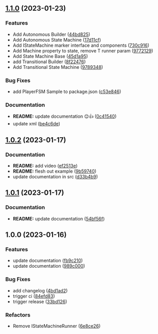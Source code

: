## [1.1.0](https://github.com/Macawls/OceanFSM/compare/v1.0.2...v1.1.0) (2023-01-23)


### Features

* Add Autonomous Builder ([44bd825](https://github.com/Macawls/OceanFSM/commit/44bd825c5c7f627f3799d6a53598b21ed27450d2))
* Add Autonomous State Machine ([17d11cf](https://github.com/Macawls/OceanFSM/commit/17d11cf148384ee5cb24cd69be0987a30dc586a4))
* Add IStateMachine marker interface and components ([730c916](https://github.com/Macawls/OceanFSM/commit/730c916195a6e7aa577b43d875f8a6de1181037d))
* Add Machine property to state, remove T runner param ([9772129](https://github.com/Macawls/OceanFSM/commit/9772129ab510389070306c95219809b9cac43471))
* Add State Machine Base ([45d1a95](https://github.com/Macawls/OceanFSM/commit/45d1a957bdf54007543a2d8531b233d4d2b92c28))
* add Transitional Builder ([8f22476](https://github.com/Macawls/OceanFSM/commit/8f22476a939c1e5df60b872ff41748f5aec92ced))
* Add Transitional State Machine ([9789348](https://github.com/Macawls/OceanFSM/commit/9789348afc46b649884d9530f9629030ba486f1c))


### Bug Fixes

* add PlayerFSM Sample to package.json ([c53e846](https://github.com/Macawls/OceanFSM/commit/c53e846f01a11789be8fc6581917c3f5cfb3c68d))


### Documentation

* **README:** update documentation 😌👍 ([0c41540](https://github.com/Macawls/OceanFSM/commit/0c41540e06dc71481a4c18b20cddca0404db6054))
* update xml ([be4c6de](https://github.com/Macawls/OceanFSM/commit/be4c6dea8171d097a31f8c23fa5e108c6fbca63d))

## [1.0.2](https://github.com/Macawls/OceanFSM/compare/v1.0.1...v1.0.2) (2023-01-17)


### Documentation

* **README:** add video ([ef2513e](https://github.com/Macawls/OceanFSM/commit/ef2513e3d0ce7293e8ca8506ceccac36de7039be))
* **README:** flesh out example ([9b59740](https://github.com/Macawls/OceanFSM/commit/9b5974062d2c760aa74406f36ee3d280d45c79e2))
* update documentation in src ([d33b4b9](https://github.com/Macawls/OceanFSM/commit/d33b4b9b051c82c6754a044e1678a18e161c74f1))

## [1.0.1](https://github.com/Macawls/OceanFSM/compare/v1.0.0...v1.0.1) (2023-01-17)


### Documentation

* **README:** update documentation ([54bf56f](https://github.com/Macawls/OceanFSM/commit/54bf56f736ac0b7a733a8e762b9ac6e1a4179092))

## 1.0.0 (2023-01-16)


### Features

* update documentation ([fb9c210](https://github.com/Macawls/OceanFSM/commit/fb9c210bd4770951b36816372aabd66c150124e6))
* update documentation ([989c000](https://github.com/Macawls/OceanFSM/commit/989c0003f9cf227dab5de51a9b7be953b381de53))


### Bug Fixes

* add changelog ([4bd1ad2](https://github.com/Macawls/OceanFSM/commit/4bd1ad2060063219fdc886f64ebf9e9e7c8c75ab))
* trigger ci ([84efd83](https://github.com/Macawls/OceanFSM/commit/84efd83c0ef2855cf5df004d4708eb2b5f376d41))
* trigger release ([33bd126](https://github.com/Macawls/OceanFSM/commit/33bd1266b6baffe36babb0eda6e2b941cc03021a))


### Refactors

* Remove IStateMachineRunner<T> ([6e8ce26](https://github.com/Macawls/OceanFSM/commit/6e8ce26ecfba2d448345a372bfca09d8f0aa1530))
